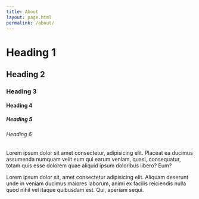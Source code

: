 ```yaml
---
title: About
layout: page.html
permalink: /about/
---
```


# Heading 1

## Heading 2

### Heading 3

#### Heading 4

##### Heading 5

###### Heading 6

Lorem ipsum dolor sit amet consectetur, adipisicing elit. Placeat ea ducimus
assumenda numquam velit eum qui earum veniam, quasi, consequatur, totam quis
esse dolorem quae aliquid ipsum doloribus libero? Eum?

Lorem ipsum dolor sit, amet consectetur adipisicing elit. Aliquam deserunt
unde in veniam ducimus maiores laborum, animi ex facilis reiciendis nulla quod
nihil vel itaque quibusdam est. Qui, aperiam sequi.
